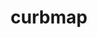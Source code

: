 ---
title: curbmap
description: We are building a platform to engage the community to map and update the city's parking restrictions. Simultaneously we want to create an app that is easy for all people (community members, visitors, etc.) to use to see the landscape of parking around themselves. We want to help you avoid endlessly searching for parking in all the wrong places and reduce your risk of getting tickets.
image: /assets/images/projects/curbmap.jpg
alt: "'parking sign'"
links: 
  - name: GitHub
    url: 'https://github.com/curbmap'
  - name: Site
    url: 'https://curbmap.com/'
looking: UX designers, UX researchers, UI designers
location: Downtown LA
hide: true
# partner: 
status: On Hold
---